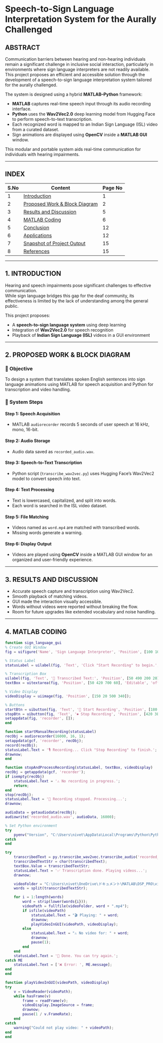 # Speech-to-Sign Language Interpretation System for the Aurally Challenged

## ABSTRACT

Communication barriers between hearing and non-hearing individuals remain a significant challenge in inclusive social interaction, particularly in environments where sign language interpreters are not readily available.  
This project proposes an efficient and accessible solution through the development of a speech-to-sign language interpretation system tailored for the aurally challenged.

The system is designed using a hybrid **MATLAB–Python** framework:
- **MATLAB** captures real-time speech input through its audio recording interface.
- **Python** uses the **Wav2Vec2.0** deep learning model from Hugging Face to perform speech-to-text transcription.
- Each recognized word is mapped to an Indian Sign Language (ISL) video from a curated dataset.
- Sign animations are displayed using **OpenCV** inside a **MATLAB GUI** window.

This modular and portable system aids real-time communication for individuals with hearing impairments.

---

## INDEX

| S.No | Content                                      | Page No |
|------|----------------------------------------------|---------|
| 1    | [Introduction](#1-introduction)              | 1       |
| 2    | [Proposed Work & Block Diagram](#2-proposed-work--block-diagram) | 2       |
| 3    | [Results and Discussion](#3-results-and-discussion) | 5       |
| 4    | [MATLAB Coding](#4-matlab-coding)            | 6       |
| 5    | [Conclusion](#5-conclusion)                  | 12      |
| 6    | [Applications](#6-applications)              | 12      |
| 7    | [Snapshot of Project Output](#7-snapshot-of-project-output) | 15      |
| 8    | [References](#8-references)                  | 15      |

---

## 1. INTRODUCTION

Hearing and speech impairments pose significant challenges to effective communication.  
While sign language bridges this gap for the deaf community, its effectiveness is limited by the lack of understanding among the general public.

This project proposes:
- A **speech-to-sign language system** using deep learning
- Integration of **Wav2Vec2.0** for speech recognition
- Playback of **Indian Sign Language (ISL)** videos in a GUI environment

---

## 2. PROPOSED WORK & BLOCK DIAGRAM

### 🔹 Objective

To design a system that translates spoken English sentences into sign language animations using MATLAB for speech acquisition and Python for transcription and video handling.

### 🔹 System Steps

#### **Step 1: Speech Acquisition**
- MATLAB `audiorecorder` records 5 seconds of user speech at 16 kHz, mono, 16-bit.

#### **Step 2: Audio Storage**
- Audio data saved as `recorded_audio.wav`.

#### **Step 3: Speech-to-Text Transcription**
- Python script (`transcribe_wav2vec.py`) uses Hugging Face’s Wav2Vec2 model to convert speech into text.

#### **Step 4: Text Processing**
- Text is lowercased, capitalized, and split into words.
- Each word is searched in the ISL video dataset.

#### **Step 5: File Matching**
- Videos named as `word.mp4` are matched with transcribed words.
- Missing words generate a warning.

#### **Step 6: Display Output**
- Videos are played using **OpenCV** inside a MATLAB GUI window for an organized and user-friendly experience.

---

## 3. RESULTS AND DISCUSSION

- Accurate speech capture and transcription using Wav2Vec2.
- Smooth playback of matching videos.
- GUI made the interaction visually accessible.
- Words without videos were reported without breaking the flow.
- Room for future upgrades like extended vocabulary and noise handling.

---

## 4. MATLAB CODING

```matlab
function sign_language_gui
% Create GUI Window
fig = uifigure('Name', 'Sign Language Interpreter', 'Position', [100 100 800 600]);

% Status Label
statusLabel = uilabel(fig, 'Text', 'Click "Start Recording" to begin.', 'Position', [50 540 700 30], 'FontSize', 14);

% Transcription Box
uilabel(fig, 'Text', '📝 Transcribed Text:', 'Position', [50 490 200 20], 'FontSize', 14);
textBox = uitextarea(fig, 'Position', [50 420 700 60], 'Editable', 'off', 'FontSize', 14);

% Video Display
videoDisplay = uiimage(fig, 'Position', [150 20 500 340]);

% Buttons
startBtn = uibutton(fig, 'Text', '🎤 Start Recording', 'Position', [180 380 200 40], 'FontSize', 16, 'ButtonPushedFcn', @(btn,event) startManualRecording(statusLabel));
stopBtn = uibutton(fig, 'Text', '⏹ Stop Recording', 'Position', [420 380 200 40], 'FontSize', 16, 'ButtonPushedFcn', @(btn,event) stopAndProcessRecording(statusLabel, textBox, videoDisplay));
setappdata(fig, 'recorder', []);
end

function startManualRecording(statusLabel)
recObj = audiorecorder(16000, 16, 1);
setappdata(gcf, 'recorder', recObj);
record(recObj);
statusLabel.Text = '🎙️ Recording... Click "Stop Recording" to finish.';
drawnow;
end

function stopAndProcessRecording(statusLabel, textBox, videoDisplay)
recObj = getappdata(gcf, 'recorder');
if isempty(recObj)
    statusLabel.Text = '⚠️ No recording in progress.';
    return;
end
stop(recObj);
statusLabel.Text = '🛑 Recording stopped. Processing...';
drawnow;

audioData = getaudiodata(recObj);
audiowrite('recorded_audio.wav', audioData, 16000);

% Set Python environment
try
    pyenv("Version", "C:\Users\nivet\AppData\Local\Programs\Python\Python311\python.exe");
catch
end

try
    transcribedText = py.transcribe_wav2vec.transcribe_audio('recorded_audio.wav');
    transcribedTextStr = char(transcribedText);
    textBox.Value = transcribedTextStr;
    statusLabel.Text = '✅ Transcription done. Playing videos...';
    drawnow;

    videoFolder = "C:\Users\nivet\OneDrive\ドキュメント\MATLAB\DSP_PRO\videos\INDIAN SIGN LANGUAGE ANIMATED VIDEOS";
    words = split(transcribedTextStr);

    for i = 1:length(words)
        word = strip(lower(words{i}));
        videoPath = fullfile(videoFolder, word + ".mp4");
        if isfile(videoPath)
            statusLabel.Text = "🎬 Playing: " + word;
            drawnow;
            playVideoInGUI(videoPath, videoDisplay);
        else
            statusLabel.Text = "⚠️ No video for: " + word;
            drawnow;
            pause(1);
        end
    end
    statusLabel.Text = '🎉 Done. You can try again.';
catch ME
    statusLabel.Text = ['❌ Error: ', ME.message];
end
end

function playVideoInGUI(videoPath, videoDisplay)
try
    v = VideoReader(videoPath);
    while hasFrame(v)
        frame = readFrame(v);
        videoDisplay.ImageSource = frame;
        drawnow;
        pause(1 / v.FrameRate);
    end
catch
    warning("Could not play video: " + videoPath);
end
end

